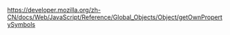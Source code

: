 https://developer.mozilla.org/zh-CN/docs/Web/JavaScript/Reference/Global_Objects/Object/getOwnPropertySymbols
